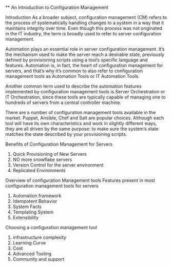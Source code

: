 ** An Introduction to Configuration Management

Introduction
As a broader subject, configuration management (CM) refers to the process of systematically handling changes to a system in a way that it maintains integrity over time. Even though this process was not originated in the IT industry, the term is broadly used to refer to server configuration management.

Automation plays an essential role in server configuration management. It’s the mechanism used to make the server reach a desirable state, previously defined by provisioning scripts using a tool’s specific language and features. Automation is, in fact, the heart of configuration management for servers, and that’s why it’s common to also refer to configuration management tools as Automation Tools or IT Automation Tools.

Another common term used to describe the automation features implemented by configuration management tools is Server Orchestration or IT Orchestration, since these tools are typically capable of managing one to hundreds of servers from a central controller machine.

There are a number of configuration management tools available in the market. Puppet, Ansible, Chef and Salt are popular choices. Although each tool will have its own characteristics and work in slightly different ways, they are all driven by the same purpose: to make sure the system’s state matches the state described by your provisioning scripts.

Benefits of Configuration Management for Servers

1. Quick Provisioning of New Servers
2. NO more snowflake servers
3. Version Control for the server environment
4. Replicated Environments

Overview of configuration Management tools
Features present in most configuration management tools for servers
1. Automation framework
2. Idempotent Behavior
3. System Facts
4. Templating System
5. Extensibility 


Choosing a configuration management tool

1. infrastructure complexity
2. Learning Curve
3. Cost
4. Advanced Tooling
5. Community and support



